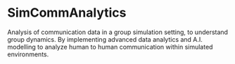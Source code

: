 # SimCommAnalytics
Analysis of communication data in a group simulation setting, to understand group dynamics. By implementing advanced data analytics and A.I. modelling to analyze human to human communication within simulated environments.    
